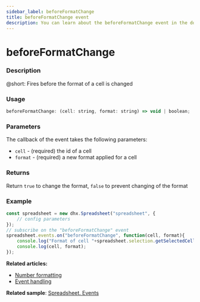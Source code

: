 ```yaml
---
sidebar_label: beforeFormatChange
title: beforeFormatChange event
description: You can learn about the beforeFormatChange event in the documentation of the DHTMLX JavaScript Spreadsheet library. Browse developer guides and API reference, try out code examples and live demos, and download a free 30-day evaluation version of DHTMLX Spreadsheet.
---
```


# beforeFormatChange

### Description

@short: Fires before the format of a cell is changed

### Usage

~~~jsx
beforeFormatChange: (cell: string, format: string) => void | boolean;
~~~

### Parameters

The callback of the event takes the following parameters:

- `cell` - (required) the id of a cell
- `format` - (required) a new format applied for a cell

### Returns

Return `true` to change the format, `false` to prevent changing of the format

### Example

~~~jsx {5-8}
const spreadsheet = new dhx.Spreadsheet("spreadsheet", {
    // config parameters
});
// subscribe on the "beforeFormatChange" event
spreadsheet.events.on("beforeFormatChange", function(cell, format){
    console.log("Format of cell "+spreadsheet.selection.getSelectedCell()+" will change");
    console.log(cell, format);
});
~~~

**Related articles:** 
- [Number formatting](number_formatting.md)
- [Event handling](handling_events.md)

**Related sample**: [Spreadsheet. Events](https://snippet.dhtmlx.com/2vkjyvsi)


